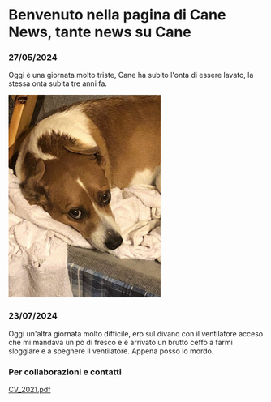 # Benvenuto nella pagina di Cane News, tante news su Cane

### 27/05/2024
Oggi è una giornata molto triste, Cane ha subito l'onta di essere lavato, la stessa onta subita tre anni fa.

<img src="sadCane_2021.jpg" alt="Sad Cane" width="300">

### 23/07/2024
Oggi un'altra giornata molto difficile, ero sul divano con il ventilatore acceso che mi mandava un pò di fresco e è arrivato un brutto ceffo a farmi sloggiare e a spegnere il ventilatore. Appena posso lo mordo.

### Per collaborazioni e contatti
[CV_2021.pdf](https://github.com/user-attachments/files/16378045/CV_2021.pdf)
